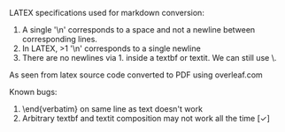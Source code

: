 LATEX specifications used for markdown conversion:

1. A single '\n' corresponds to a space and not a newline between corresponding lines.
2. In LATEX, >1 '\n' corresponds to a single newline
3. There are no newlines via 1. inside a textbf or textit. We can still use \\.

As seen from latex source code converted to PDF using overleaf.com

Known bugs:
1. \end{verbatim} on same line as text doesn't work
2. Arbitrary textbf and textit composition may not work all the time [&check;]